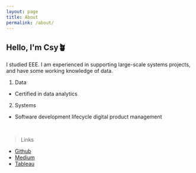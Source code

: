 ```yaml
---
layout: page
title: About
permalink: /about/
---
```


## Hello, I'm Csy🪴
I studied EEE. I am experienced in supporting large-scale systems projects, and have some working knowledge of data.
1. Data
- Certified in data analytics

2. Systems
- Software development lifecycle digital product management

<br/>

> Links

- [Github](https://github.com/cshiyun)
- [Medium](https://medium.com/@csyme)
- [Tableau](https://public.tableau.com/app/profile/csyviz)

<br/>
<br/>






